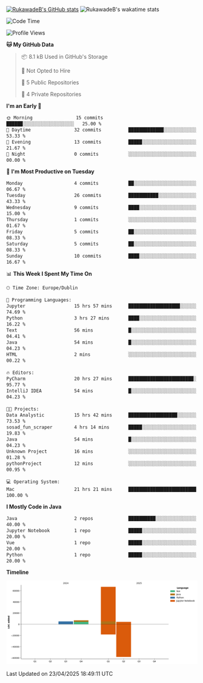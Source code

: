 
[![RukawadeB's GitHub stats](https://github-readme-stats.vercel.app/api?username=RukawadeB&hide=prs&show_icons=true&theme=omni)](https://github.com/anuraghazra/github-readme-stats)
![RukawadeB's wakatime stats](https://github-readme-stats.vercel.app/api/wakatime?username=RukawadeB)

<!--START_SECTION:waka-->
![Code Time](http://img.shields.io/badge/Code%20Time-436%20hrs%2014%20mins-blue)

![Profile Views](http://img.shields.io/badge/Profile%20Views-12-blue)

**🐱 My GitHub Data** 

> 📦 8.1 kB Used in GitHub's Storage 
 > 
> 🚫 Not Opted to Hire
 > 
> 📜 5 Public Repositories 
 > 
> 🔑 4 Private Repositories 
 > 
**I'm an Early 🐤** 

```text
🌞 Morning                15 commits          ██████░░░░░░░░░░░░░░░░░░░   25.00 % 
🌆 Daytime                32 commits          █████████████░░░░░░░░░░░░   53.33 % 
🌃 Evening                13 commits          █████░░░░░░░░░░░░░░░░░░░░   21.67 % 
🌙 Night                  0 commits           ░░░░░░░░░░░░░░░░░░░░░░░░░   00.00 % 
```
📅 **I'm Most Productive on Tuesday** 

```text
Monday                   4 commits           ██░░░░░░░░░░░░░░░░░░░░░░░   06.67 % 
Tuesday                  26 commits          ███████████░░░░░░░░░░░░░░   43.33 % 
Wednesday                9 commits           ████░░░░░░░░░░░░░░░░░░░░░   15.00 % 
Thursday                 1 commits           ░░░░░░░░░░░░░░░░░░░░░░░░░   01.67 % 
Friday                   5 commits           ██░░░░░░░░░░░░░░░░░░░░░░░   08.33 % 
Saturday                 5 commits           ██░░░░░░░░░░░░░░░░░░░░░░░   08.33 % 
Sunday                   10 commits          ████░░░░░░░░░░░░░░░░░░░░░   16.67 % 
```


📊 **This Week I Spent My Time On** 

```text
🕑︎ Time Zone: Europe/Dublin

💬 Programming Languages: 
Jupyter                  15 hrs 57 mins      ███████████████████░░░░░░   74.69 % 
Python                   3 hrs 27 mins       ████░░░░░░░░░░░░░░░░░░░░░   16.22 % 
Text                     56 mins             █░░░░░░░░░░░░░░░░░░░░░░░░   04.41 % 
Java                     54 mins             █░░░░░░░░░░░░░░░░░░░░░░░░   04.23 % 
HTML                     2 mins              ░░░░░░░░░░░░░░░░░░░░░░░░░   00.22 % 

🔥 Editors: 
PyCharm                  20 hrs 27 mins      ████████████████████████░   95.77 % 
IntelliJ IDEA            54 mins             █░░░░░░░░░░░░░░░░░░░░░░░░   04.23 % 

🐱‍💻 Projects: 
Data Analystic           15 hrs 42 mins      ██████████████████░░░░░░░   73.53 % 
sosad_fun_scraper        4 hrs 14 mins       █████░░░░░░░░░░░░░░░░░░░░   19.83 % 
Java                     54 mins             █░░░░░░░░░░░░░░░░░░░░░░░░   04.23 % 
Unknown Project          16 mins             ░░░░░░░░░░░░░░░░░░░░░░░░░   01.28 % 
pythonProject            12 mins             ░░░░░░░░░░░░░░░░░░░░░░░░░   00.95 % 

💻 Operating System: 
Mac                      21 hrs 21 mins      █████████████████████████   100.00 % 
```

**I Mostly Code in Java** 

```text
Java                     2 repos             ██████████░░░░░░░░░░░░░░░   40.00 % 
Jupyter Notebook         1 repo              █████░░░░░░░░░░░░░░░░░░░░   20.00 % 
Vue                      1 repo              █████░░░░░░░░░░░░░░░░░░░░   20.00 % 
Python                   1 repo              █████░░░░░░░░░░░░░░░░░░░░   20.00 % 
```



**Timeline**

![Lines of Code chart](https://raw.githubusercontent.com/RukawadeB/RukawadeB/main/assets/bar_graph.png)


 Last Updated on 23/04/2025 18:49:11 UTC
<!--END_SECTION:waka-->



